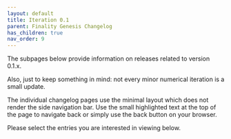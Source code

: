 ```yaml
---
layout: default
title: Iteration 0.1
parent: Finality Genesis Changelog
has_children: true
nav_order: 9
---
```

The subpages below provide information on releases related to version 0.1.x.

Also, just to keep something in mind: not every minor numerical iteration is a small update.

The individual changelog pages use the minimal layout which does not render the side navigation bar. Use the small highlighted text at the top of the page to navigate back or simply use the back button on your browser.

Please select the entries you are interested in viewing below.